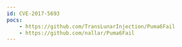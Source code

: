 ```yaml
---
id: CVE-2017-5693
pocs:
    - https://github.com/TransLunarInjection/Puma6Fail
    - https://github.com/nallar/Puma6Fail
---
```

